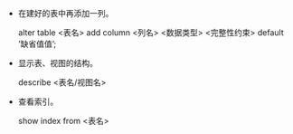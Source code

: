 * 在建好的表中再添加一列。
  
  alter table <表名> add column <列名> <数据类型> <完整性约束> default ’缺省值值’;
* 显示表、视图的结构。
  
  describe <表名/视图名>
* 查看索引。
  
  show index from <表名>
